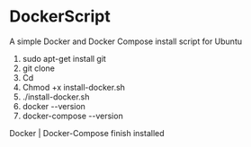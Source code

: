 # DockerScript
A simple Docker and Docker Compose install script for Ubuntu
1. sudo apt-get install git
2. git clone 
3. Cd 
4. Chmod +x install-docker.sh
5. ./install-docker.sh
6. docker --version
7. docker-compose --version

Docker | Docker-Compose finish installed
